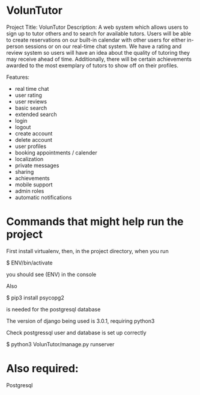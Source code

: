 # VolunTutor

Project Title: VolunTutor
Description: A web system which allows users to sign up to tutor others and to 
search for available tutors. Users will be able to create reservations on our 
built-in calendar with other users for either in-person sessions or on our 
real-time chat system. We have a rating and review system so users will have 
an idea about the quality of tutoring they may receive ahead of time. 
Additionally, there will be certain achievements awarded to the most exemplary 
of tutors to show off on their profiles.


Features:
- real time chat
- user rating 
- user reviews
- basic search
- extended search
- login
- logout 
- create account
- delete account
- user profiles
- booking appointments / calender
- localization
- private messages
- sharing
- achievements
- mobile support
- admin roles
- automatic notifications


# Commands that might help run the project

First install virtualenv, then, in the project directory, when you run

$ ENV/bin/activate

you should see (ENV) in the console

Also

$ pip3 install psycopg2

is needed for the postgresql database

The version of django being used is 3.0.1,
requiring python3

Check postgressql user and database is set up correctly

$ python3 VolunTutor/manage.py runserver


# Also required:

Postgresql

